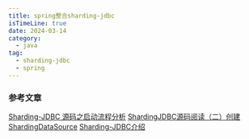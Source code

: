 ```yaml
---
title: spring整合sharding-jdbc
isTimeLine: true
date: 2024-03-14
category:
  - java
tag:
  - sharding-jdbc
  - spring
---
```







### 参考文章
[Sharding-JDBC 源码之启动流程分析](https://blog.csdn.net/smile_from_2015/article/details/111463029)
[ShardingJDBC源码阅读（二）创建ShardingDataSource](https://juejin.cn/post/6905608068420091911)
[Sharding-JDBC介绍](https://blog.csdn.net/sinat_34814635/article/details/78465631)